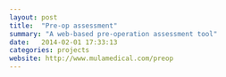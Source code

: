 ```yaml
---
layout: post
title:  "Pre-op assessment"
summary: "A web-based pre-operation assessment tool"
date:   2014-02-01 17:33:13
categories: projects
website: http://www.mulamedical.com/preop
---
```

